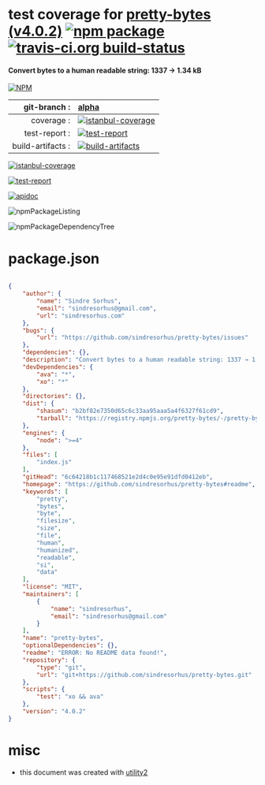 # test coverage for  [pretty-bytes (v4.0.2)](https://github.com/sindresorhus/pretty-bytes#readme)  [![npm package](https://img.shields.io/npm/v/npmtest-pretty-bytes.svg?style=flat-square)](https://www.npmjs.org/package/npmtest-pretty-bytes) [![travis-ci.org build-status](https://api.travis-ci.org/npmtest/node-npmtest-pretty-bytes.svg)](https://travis-ci.org/npmtest/node-npmtest-pretty-bytes)
#### Convert bytes to a human readable string: 1337 → 1.34 kB

[![NPM](https://nodei.co/npm/pretty-bytes.png?downloads=true)](https://www.npmjs.com/package/pretty-bytes)

| git-branch : | [alpha](https://github.com/npmtest/node-npmtest-pretty-bytes/tree/alpha)|
|--:|:--|
| coverage : | [![istanbul-coverage](https://npmtest.github.io/node-npmtest-pretty-bytes/build/coverage.badge.svg)](https://npmtest.github.io/node-npmtest-pretty-bytes/build/coverage.html/index.html)|
| test-report : | [![test-report](https://npmtest.github.io/node-npmtest-pretty-bytes/build/test-report.badge.svg)](https://npmtest.github.io/node-npmtest-pretty-bytes/build/test-report.html)|
| build-artifacts : | [![build-artifacts](https://npmtest.github.io/node-npmtest-pretty-bytes/glyphicons_144_folder_open.png)](https://github.com/npmtest/node-npmtest-pretty-bytes/tree/gh-pages/build)|

[![istanbul-coverage](https://npmtest.github.io/node-npmtest-pretty-bytes/build/screenCapture.buildCustomOrg.browser.coverage.html.png)](https://npmtest.github.io/node-npmtest-pretty-bytes/build/coverage.html/index.html)

[![test-report](https://npmtest.github.io/node-npmtest-pretty-bytes/build/screenCapture.buildCustomOrg.browser.%252Fhome%252Ftravis%252Fbuild%252Fnpmtest%252Fnode-npmtest-pretty-bytes%252Ftmp%252Fbuild%252Ftest-report.html.png)](https://npmtest.github.io/node-npmtest-pretty-bytes/build/test-report.html)

[![apidoc](https://npmdoc.github.io/node-npmdoc-pretty-bytes/build/screenCapture.buildApidoc.browser.%252Fhome%252Ftravis%252Fbuild%252Fnpmdoc%252Fnode-npmdoc-pretty-bytes%252Ftmp%252Fbuild%252Fapidoc.html.png)](https://npmdoc.github.io/node-npmdoc-pretty-bytes/build/apidoc.html)

![npmPackageListing](https://npmtest.github.io/node-npmtest-pretty-bytes/build/screenCapture.npmPackageListing.svg)

![npmPackageDependencyTree](https://npmtest.github.io/node-npmtest-pretty-bytes/build/screenCapture.npmPackageDependencyTree.svg)



# package.json

```json

{
    "author": {
        "name": "Sindre Sorhus",
        "email": "sindresorhus@gmail.com",
        "url": "sindresorhus.com"
    },
    "bugs": {
        "url": "https://github.com/sindresorhus/pretty-bytes/issues"
    },
    "dependencies": {},
    "description": "Convert bytes to a human readable string: 1337 → 1.34 kB",
    "devDependencies": {
        "ava": "*",
        "xo": "*"
    },
    "directories": {},
    "dist": {
        "shasum": "b2bf82e7350d65c6c33aa95aaa5a4f6327f61cd9",
        "tarball": "https://registry.npmjs.org/pretty-bytes/-/pretty-bytes-4.0.2.tgz"
    },
    "engines": {
        "node": ">=4"
    },
    "files": [
        "index.js"
    ],
    "gitHead": "6c64218b1c117468521e2d4c0e95e91dfd0412eb",
    "homepage": "https://github.com/sindresorhus/pretty-bytes#readme",
    "keywords": [
        "pretty",
        "bytes",
        "byte",
        "filesize",
        "size",
        "file",
        "human",
        "humanized",
        "readable",
        "si",
        "data"
    ],
    "license": "MIT",
    "maintainers": [
        {
            "name": "sindresorhus",
            "email": "sindresorhus@gmail.com"
        }
    ],
    "name": "pretty-bytes",
    "optionalDependencies": {},
    "readme": "ERROR: No README data found!",
    "repository": {
        "type": "git",
        "url": "git+https://github.com/sindresorhus/pretty-bytes.git"
    },
    "scripts": {
        "test": "xo && ava"
    },
    "version": "4.0.2"
}
```



# misc
- this document was created with [utility2](https://github.com/kaizhu256/node-utility2)

